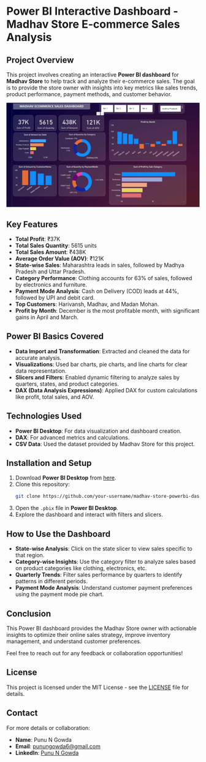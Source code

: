 # Power BI Interactive Dashboard - Madhav Store E-commerce Sales Analysis

## Project Overview

This project involves creating an interactive **Power BI dashboard** for **Madhav Store** to help track and analyze their e-commerce sales. The goal is to provide the store owner with insights into key metrics like sales trends, product performance, payment methods, and customer behavior.

![Dashboard Screenshot](./Madhav-store-dashboard.png)

## Key Features

- **Total Profit**: ₹37K
- **Total Sales Quantity**: 5615 units
- **Total Sales Amount**: ₹438K
- **Average Order Value (AOV)**: ₹121K
- **State-wise Sales**: Maharashtra leads in sales, followed by Madhya Pradesh and Uttar Pradesh.
- **Category Performance**: Clothing accounts for 63% of sales, followed by electronics and furniture.
- **Payment Mode Analysis**: Cash on Delivery (COD) leads at 44%, followed by UPI and debit card.
- **Top Customers**: Harivansh, Madhav, and Madan Mohan.
- **Profit by Month**: December is the most profitable month, with significant gains in April and March.

## Power BI Basics Covered

- **Data Import and Transformation**: Extracted and cleaned the data for accurate analysis.
- **Visualizations**: Used bar charts, pie charts, and line charts for clear data representation.
- **Slicers and Filters**: Enabled dynamic filtering to analyze sales by quarters, states, and product categories.
- **DAX (Data Analysis Expressions)**: Applied DAX for custom calculations like profit, total sales, and AOV.

## Technologies Used

- **Power BI Desktop**: For data visualization and dashboard creation.
- **DAX**: For advanced metrics and calculations.
- **CSV Data**: Used the dataset provided by Madhav Store for this project.

## Installation and Setup

1. Download **Power BI Desktop** from [here](https://powerbi.microsoft.com/desktop/).
2. Clone this repository:
    ```bash
    git clone https://github.com/your-username/madhav-store-powerbi-dashboard.git
    ```
3. Open the `.pbix` file in **Power BI Desktop**.
4. Explore the dashboard and interact with filters and slicers.

## How to Use the Dashboard

- **State-wise Analysis**: Click on the state slicer to view sales specific to that region.
- **Category-wise Insights**: Use the category filter to analyze sales based on product categories like clothing, electronics, etc.
- **Quarterly Trends**: Filter sales performance by quarters to identify patterns in different periods.
- **Payment Mode Analysis**: Understand customer payment preferences using the payment mode pie chart.

## Conclusion

This Power BI dashboard provides the Madhav Store owner with actionable insights to optimize their online sales strategy, improve inventory management, and understand customer preferences. 

Feel free to reach out for any feedback or collaboration opportunities!

## License

This project is licensed under the MIT License - see the [LICENSE](LICENSE) file for details.

## Contact

For more details or collaboration:
- **Name**: Punu N Gowda
- **Email**: punungowda6@gmail.com
- **LinkedIn**: [Punu N Gowda](https://www.linkedin.com/in/punungowda/)
